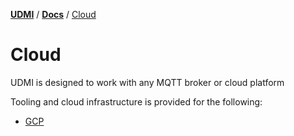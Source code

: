 [**UDMI**](../../) / [**Docs**](../) / [Cloud](#)

# Cloud

UDMI is designed to work with any MQTT broker or cloud platform

Tooling and cloud infrastructure is provided for the following:
- [GCP](gcp/)
